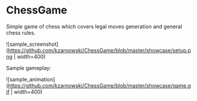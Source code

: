 # ChessGame

Simple game of chess which covers legal moves generation and general chess rules. 

![sample_screenshot](https://github.com/kzarnowski/ChessGame/blob/master/showcase/setup.png | width=400)

Sample gameplay:

![sample_animation](https://github.com/kzarnowski/ChessGame/blob/master/showcase/game.gif | width=400)